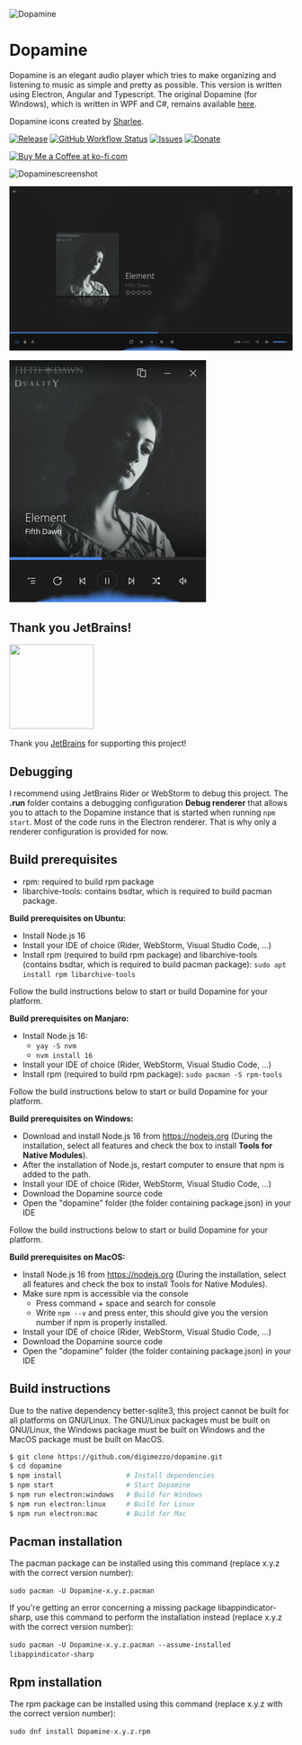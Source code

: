 ![Dopamine](Dopamine.full.png)

# Dopamine

Dopamine is an elegant audio player which tries to make organizing and listening to music as simple and pretty as possible. This version is written using Electron, Angular and Typescript. The original Dopamine (for Windows), which is written in WPF and C#, remains available <a href="https://github.com/digimezzo/dopamine-windows">here</a>.

Dopamine icons created by <a href="https://www.itssharl.ee/">Sharlee</a>.

[![Release](https://img.shields.io/github/release/digimezzo/dopamine.svg?style=flat-square&include_prereleases)](https://github.com/digimezzo/dopamine/releases/latest)
[![GitHub Workflow Status](https://img.shields.io/github/workflow/status/digimezzo/dopamine/Nightly%20builds?style=flat-square)](https://github.com/digimezzo/dopamine/actions/workflows/nightly.yml)
[![Issues](https://img.shields.io/github/issues/digimezzo/dopamine.svg?style=flat-square)](https://github.com/digimezzo/dopamine/issues)
[![Donate](https://img.shields.io/badge/Donate-PayPal-green.svg)](https://www.paypal.com/cgi-bin/webscr?cmd=_s-xclick&hosted_button_id=MQALEWTEZ7HX8)

<a href='https://ko-fi.com/S6S11K63U' target='_blank'><img height='36' style='border:0px;height:36px;' src='https://az743702.vo.msecnd.net/cdn/kofi1.png?v=2' border='0' alt='Buy Me a Coffee at ko-fi.com' /></a>

![Dopaminescreenshot](Dopamine.screenshot.png)

![Dopaminescreenshot 2](Dopamine.screenshot.2.png)

![Dopaminescreenshot 3](Dopamine.screenshot.3.png)

## Thank you JetBrains!

 <img src="https://resources.jetbrains.com/storage/products/company/brand/logos/jb_beam.png" width="150" height="150">

Thank you [JetBrains](https://www.jetbrains.com/community/opensource/?utm_campaign=opensource&utm_content=approved&utm_medium=email&utm_source=newsletter&utm_term=jblogo#support) for supporting this project!

## Debugging

I recommend using JetBrains Rider or WebStorm to debug this project. The **.run** folder contains a debugging configuration **Debug renderer** that allows you to attach to the Dopamine instance that is started when running `npm start`. Most of the code runs in the Electron renderer. That is why only a renderer configuration is provided for now.

## Build prerequisites

-   rpm: required to build rpm package
-   libarchive-tools: contains bsdtar, which is required to build pacman package.

**Build prerequisites on Ubuntu:**

-   Install Node.js 16
-   Install your IDE of choice (Rider, WebStorm, Visual Studio Code, ...)
-   Install rpm (required to build rpm package) and libarchive-tools (contains bsdtar, which is required to build pacman package): `sudo apt install rpm libarchive-tools`

Follow the build instructions below to start or build Dopamine for your platform.

**Build prerequisites on Manjaro:**

-   Install Node.js 16:
    -   `yay -S nvm`
    -   `nvm install 16`
-   Install your IDE of choice (Rider, WebStorm, Visual Studio Code, ...)
-   Install rpm (required to build rpm package): `sudo pacman -S rpm-tools`

Follow the build instructions below to start or build Dopamine for your platform.

**Build prerequisites on Windows:**

-   Download and install Node.js 16 from https://nodejs.org (During the installation, select all features and check the box to install **Tools for Native Modules**).
-   After the installation of Node.js, restart computer to ensure that npm is added to the path.
-   Install your IDE of choice (Rider, WebStorm, Visual Studio Code, ...)
-   Download the Dopamine source code
-   Open the "dopamine" folder (the folder containing package.json) in your IDE

Follow the build instructions below to start or build Dopamine for your platform.

**Build prerequisites on MacOS:**

-   Install Node.js 16 from https://nodejs.org (During the installation, select all features and check the box to install Tools for Native Modules).
-   Make sure npm is accessible via the console
    -   Press command + space and search for console
    -   Write `npm --v` and press enter, this should give you the version number if npm is properly installed.
-   Install your IDE of choice (Rider, WebStorm, Visual Studio Code, ...)
-   Download the Dopamine source code
-   Open the "dopamine" folder (the folder containing package.json) in your IDE

## Build instructions

Due to the native dependency better-sqlite3, this project cannot be built for all platforms on GNU/Linux. The GNU/Linux packages must be built on GNU/Linux, the Windows package must be built on Windows and the MacOS package must be built on MacOS.

```bash
$ git clone https://github.com/digimezzo/dopamine.git
$ cd dopamine
$ npm install                # Install dependencies
$ npm start                  # Start Dopamine
$ npm run electron:windows   # Build for Windows
$ npm run electron:linux     # Build for Linux
$ npm run electron:mac       # Build for Mac
```

## Pacman installation

The pacman package can be installed using this command (replace x.y.z with the correct version number):

`sudo pacman -U Dopamine-x.y.z.pacman`

If you're getting an error concerning a missing package libappindicator-sharp, use this command to perform the installation instead (replace x.y.z with the correct version number):

`sudo pacman -U Dopamine-x.y.z.pacman --assume-installed libappindicator-sharp`

## Rpm installation

The rpm package can be installed using this command (replace x.y.z with the correct version number):

`sudo dnf install Dopamine-x.y.z.rpm`
